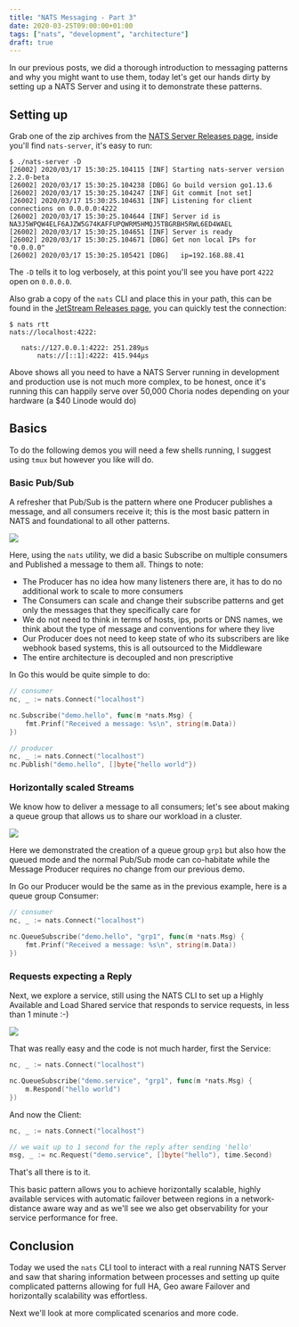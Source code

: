 ```yaml
---
title: "NATS Messaging - Part 3"
date: 2020-03-25T09:00:00+01:00
tags: ["nats", "development", "architecture"]
draft: true
---
```


In our previous posts, we did a thorough introduction to messaging patterns and why you might want to use them, today let's get our hands dirty by setting up a NATS Server and using it to demonstrate these patterns.

## Setting up

Grab one of the zip archives from the [NATS Server Releases page](https://github.com/nats-io/nats-server/releases), inside you'll find `nats-server`, it's easy to run:

```nohighlight
$ ./nats-server -D
[26002] 2020/03/17 15:30:25.104115 [INF] Starting nats-server version 2.2.0-beta
[26002] 2020/03/17 15:30:25.104238 [DBG] Go build version go1.13.6
[26002] 2020/03/17 15:30:25.104247 [INF] Git commit [not set]
[26002] 2020/03/17 15:30:25.104631 [INF] Listening for client connections on 0.0.0.0:4222
[26002] 2020/03/17 15:30:25.104644 [INF] Server id is NA3J5WPQW4ELF6AJZW5G74KAFFUPQWRM5HMQJ5TBGRBH5RWL6ED4WAEL
[26002] 2020/03/17 15:30:25.104651 [INF] Server is ready
[26002] 2020/03/17 15:30:25.104671 [DBG] Get non local IPs for "0.0.0.0"
[26002] 2020/03/17 15:30:25.105421 [DBG]   ip=192.168.88.41
```

The `-D` tells it to log verbosely, at this point you'll see you have port `4222` open on `0.0.0.0`.

Also grab a copy of the `nats` CLI and place this in your path, this can be found in the [JetStream Releases page](https://github.com/nats-io/jetstream/releases), you can quickly test the connection:

```nohighlight
$ nats rtt
nats://localhost:4222:

   nats://127.0.0.1:4222: 251.289µs
       nats://[::1]:4222: 415.944µs
```

Above shows all you need to have a NATS Server running in development and production use is not much more complex, to be honest, once it's running this can happily serve over 50,000 Choria nodes depending on your hardware (a $40 Linode would do)

<!--more-->

## Basics

To do the following demos you will need a few shells running, I suggest using `tmux` but however you like will do. 

### Basic Pub/Sub

A refresher that Pub/Sub is the pattern where one Producer publishes a message, and all consumers receive it; this is the most basic pattern in NATS and foundational to all other patterns.

![](/blog/mom/pub-sub.png)

<script id="asciicast-8V8PZvhZYnBI8e3xo2Xc3eBbC" src="https://asciinema.org/a/8V8PZvhZYnBI8e3xo2Xc3eBbC.js?autoplay=0&size=small" async></script>

Here, using the `nats` utility, we did a basic Subscribe on multiple consumers and Published a message to them all.  Things to note:

 * The Producer has no idea how many listeners there are, it has to do no additional work to scale to more consumers
 * The Consumers can scale and change their subscribe patterns and get only the messages that they specifically care for
 * We do not need to think in terms of hosts, ips, ports or DNS names, we think about the type of message and conventions for where they live
 * Our Producer does not need to keep state of who its subscribers are like webhook based systems, this is all outsourced to the Middleware
 * The entire architecture is decoupled and non prescriptive

In Go this would be quite simple to do:

```go
// consumer
nc, _ := nats.Connect("localhost")

nc.Subscribe("demo.hello", func(m *nats.Msg) {
    fmt.Prinf("Received a message: %s\n", string(m.Data))
})
```

```go
// producer
nc, _ := nats.Connect("localhost")
nc.Publish("demo.hello", []byte{"hello world"})
```

### Horizontally scaled Streams

We know how to deliver a message to all consumers; let's see about making a queue group that allows us to share our workload in a cluster.

![](/blog/mom/queue-grp.png)

<script id="asciicast-Bycsu10BItgEMuwlv89aQX0vJ" src="https://asciinema.org/a/Bycsu10BItgEMuwlv89aQX0vJ.js?autoplay=0&size=small" async></script>

Here we demonstrated the creation of a queue group `grp1` but also how the queued mode and the normal Pub/Sub mode can co-habitate while the Message Producer requires no change from our previous demo.

In Go our Producer would be the same as in the previous example, here is a queue group Consumer:

```go
// consumer
nc, _ := nats.Connect("localhost")

nc.QueueSubscribe("demo.hello", "grp1", func(m *nats.Msg) {
    fmt.Prinf("Received a message: %s\n", string(m.Data))
})
```

### Requests expecting a Reply

Next, we explore a service, still using the NATS CLI to set up a Highly Available and Load Shared service that responds to service requests, in less than 1 minute :-)

![](/blog/mom/weather-service.png)

<script id="asciicast-3ZGdZCz4AGJ0mW2IRxhOqV1Sf" src="https://asciinema.org/a/3ZGdZCz4AGJ0mW2IRxhOqV1Sf.js?autoplay=0&size=small" async></script>

That was really easy and the code is not much harder, first the Service:

```go
nc, _ := nats.Connect("localhost")

nc.QueueSubscribe("demo.service", "grp1", func(m *nats.Msg) {
    m.Respond("hello world")
})
```

And now the Client:

```go
nc, _ := nats.Connect("localhost")

// we wait up to 1 second for the reply after sending 'hello'
msg, _ := nc.Request("demo.service", []byte("hello"), time.Second)
```

That's all there is to it. 

This basic pattern allows you to achieve horizontally scalable, highly available services with automatic failover between regions in a network-distance aware way and as we'll see we also get observability for your service performance for free.

## Conclusion

Today we used the `nats` CLI tool to interact with a real running NATS Server and saw that sharing information between processes and setting up quite complicated patterns allowing for full HA, Geo aware Failover and horizontally scalability was effortless.  

Next we'll look at more complicated scenarios and more code.
